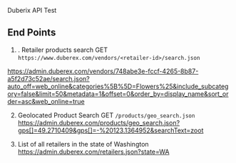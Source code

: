 Duberix API Test 

End Points 
-----------
1. . Retailer products search
GET `https://www.duberex.com/vendors/<retailer-id>/search.json`

https://admin.duberex.com/vendors/748abe3e-fccf-4265-8b87-a5f2d73c52ae/search.json?auto_off=web_online&categories%5B%5D=Flowers%25&include_subcategory=false&limit=50&metadata=1&offset=0&order_by=display_name&sort_order=asc&web_online=true

2. Geolocated Product Search
GET `/products/geo_search.json`
 https://admin.duberex.com/products/geo_search.json?gps[]=49.2710409&gps[]=-%20123.1364952&searchText=zoot

3. List of all retailers in the state of Washington
 https://admin.duberex.com/retailers.json?state=WA
